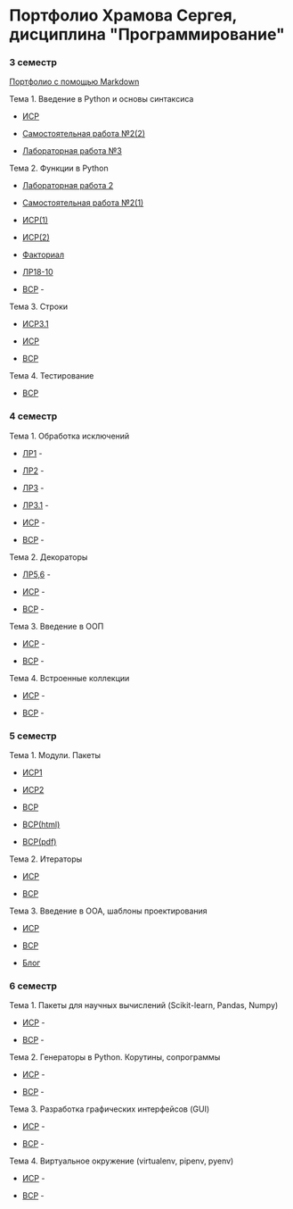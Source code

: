 # Портфолио Храмова Сергея, дисциплина "Программирование"

### 3 семестр

<a href="https://github.com/Serega89Kh/Serega89Kh.github.io/blob/master/BIO.md">Портфолио с помощью Markdown</a>

Тема 1. Введение в Python и основы синтаксиса

* <a href="https://repl.it/@Serega89Kh/ISR31">ИСР</a>

* <a href="https://repl.it/@Serega89Kh/Template-for-assignment-1-1">Самостоятельная работа №2(2)</a>

* <a href="https://repl.it/@Serega89Kh/20-09-18">Лабораторная работа №3</a>

Тема 2. Функции в Python

* <a href="https://repl.it/@Serega89Kh/Truth-table">Лабораторная работа 2</a>

* <a href="https://repl.it/@Serega89Kh/Template-for-assignment-1">Самостоятельная работа №2(1)</a>

* <a href="https://repl.it/@Serega89Kh/function17">ИСР(1)</a>

* <a href="https://repl.it/@Serega89Kh/function18">ИСР(2)</a>

* <a href="https://repl.it/@Serega89Kh/Fact">Факториал</a>

* <a href="https://github.com/Serega89Kh/py18-10">ЛР18-10</a>

* <a href="">ВСР</a> -

Тема 3. Строки

* <a href="https://docs.google.com/document/d/1k3K7xgQO-Vuf0lYZpUaY1SRomlIv71sofy2ln4d8o5Q">ИСР3.1</a>

* <a href="https://repl.it/@Serega89Kh/ISR33">ИСР</a>

* <a href="https://repl.it/@Serega89Kh/VSR33">ВСР</a>

Тема 4. Тестирование

* <a href="https://yadi.sk/i/ph-UjibYs4awrQ">ВСР</a>

### 4 семестр

Тема 1. Обработка исключений

* <a href="">ЛР1</a> -

* <a href="">ЛР2</a> -

* <a href="">ЛР3</a> -

* <a href="">ЛР3.1</a> -

* <a href="">ИСР</a> -

* <a href="">ВСР</a> -

Тема 2. Декораторы

* <a href="">ЛР5,6</a> -

* <a href="">ИСР</a> -

* <a href="">ВСР</a> -

Тема 3. Введение в ООП

* <a href="">ИСР</a> -

* <a href="">ВСР</a> -

Тема 4. Встроенные коллекции

* <a href="">ИСР</a> -

* <a href="">ВСР</a> -

### 5 семестр

Тема 1. Модули. Пакеты

* <a href="https://github.com/Serega89Kh/programming/blob/master/ISR511.md">ИСР1</a>

* <a href="https://repl.it/@Serega89Kh/ISR512">ИСР2</a>

* <a href="https://github.com/Serega89Kh/programming/blob/master/VSR51.md">ВСР</a>

* <a href="https://github.com/Serega89Kh/programming/blob/master/VSR51.html">ВСР(html)</a>

* <a href="https://github.com/Serega89Kh/programming/blob/master/VSR51.pdf">ВСР(pdf)</a>

Тема 2. Итераторы

* <a href="https://repl.it/@Serega89Kh/ISR52">ИСР</a> 

* <a href="https://repl.it/@Serega89Kh/VSR52">ВСР</a>

Тема 3. Введение в ООА, шаблоны проектирования

* <a href="https://github.com/Serega89Kh/programming/blob/master/ISR53.md">ИСР</a>

* <a href="https://github.com/Serega89Kh/programming/blob/master/VSR53.md">ВСР</a>

* <a href="https://repl.it/@Serega89Kh/blog#main.py">Блог</a>

### 6 семестр

Тема 1. Пакеты для научных вычислений (Scikit-learn, Pandas, Numpy)

* <a href="">ИСР</a> -

* <a href="">ВСР</a> -

Тема 2. Генераторы в Python. Корутины, сопрограммы

* <a href="">ИСР</a> -

* <a href="">ВСР</a> -

Тема 3. Разработка графических интерфейсов (GUI)

* <a href="">ИСР</a> -

* <a href="">ВСР</a> -

Тема 4. Виртуальное окружение (virtualenv, pipenv, pyenv)

* <a href="">ИСР</a> -

* <a href="">ВСР</a> -
